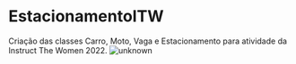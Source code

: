 # EstacionamentoITW
Criação das classes Carro, Moto, Vaga e Estacionamento para atividade da Instruct The Women 2022.
![unknown](https://user-images.githubusercontent.com/108579118/182498855-cc0b458c-8462-4a7d-beae-ac039219a252.png)

